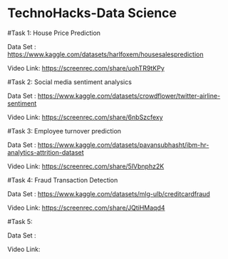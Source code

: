 # TechnoHacks-Data Science

#Task 1: House Price Prediction

Data Set : https://www.kaggle.com/datasets/harlfoxem/housesalesprediction

Video Link: https://screenrec.com/share/uohTR9tKPy

#Task 2: Social media sentiment analysics

Data Set : https://www.kaggle.com/datasets/crowdflower/twitter-airline-sentiment

Video Link: https://screenrec.com/share/6nbSzcfexy

#Task 3:  Employee turnover prediction

Data Set : https://www.kaggle.com/datasets/pavansubhasht/ibm-hr-analytics-attrition-dataset

Video Link: https://screenrec.com/share/5lVbnphz2K

#Task 4: Fraud Transaction Detection

Data Set : https://www.kaggle.com/datasets/mlg-ulb/creditcardfraud

Video Link: https://screenrec.com/share/JQtiHMaqd4

#Task 5: 

Data Set :

Video Link:
